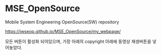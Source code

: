 # MSE_OpenSource
Mobile System Engineering OpenSource(SW) repository

https://jwseop.github.io/MSE_OpenSource/my_webpage/

모든 버튼이 활성화 되어있으며, 가장 아래의 copyright 아래에 동영상 재생버튼을 넣어놓았다.
